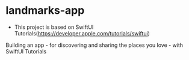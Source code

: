 # landmarks-app
* This project is based on SwiftUI Tutorials(https://developer.apple.com/tutorials/swiftui)

Building an app - for discovering and sharing the places you love - with SwiftUI Tutorials
